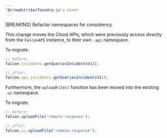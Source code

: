 ```yaml
---
'@crowdstrike/foundry-js': minor
---
```


[BREAKING] Refactor namespaces for consistency

This change moves the Cloud APIs, which were previously access directly from the `FalconAPI` instance, to their own `.api` namespace.

To migrate:

```js
// before:
falcon.incidents.getQueriesIncidentsV1();

// after:
falcon.api.incidents.getQueriesIncidentsV1();
```

Furthermore, the `uploadFile()` function has been moved into the existing `.ui` namespace.

To migrate:

```js
// before:
falcon.uploadFile('remote-response');

// after:
falcon.ui.uploadFile('remote-response');
```
